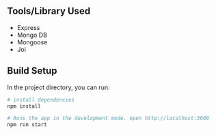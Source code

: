 ## Tools/Library Used
  * Express
  * Mongo DB
  * Mongoose
  * Joi

## Build Setup

In the project directory, you can run:

``` bash
# install dependencies
npm install

# Runs the app in the development mode. open http://localhost:3000
npm run start

```
